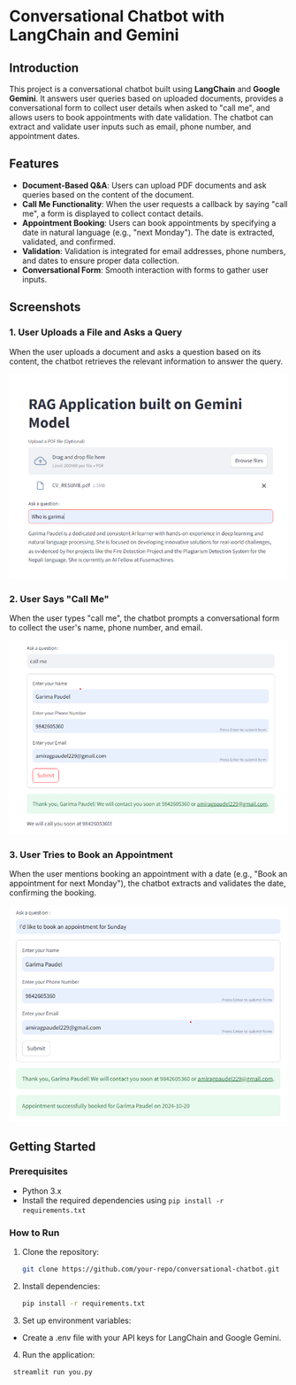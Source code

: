 # Conversational Chatbot with LangChain and Gemini

## Introduction
This project is a conversational chatbot built using **LangChain** and **Google Gemini**. It answers user queries based on uploaded documents, provides a conversational form to collect user details when asked to "call me", and allows users to book appointments with date validation. The chatbot can extract and validate user inputs such as email, phone number, and appointment dates.

## Features
- **Document-Based Q&A**: Users can upload PDF documents and ask queries based on the content of the document.
- **Call Me Functionality**: When the user requests a callback by saying "call me", a form is displayed to collect contact details.
- **Appointment Booking**: Users can book appointments by specifying a date in natural language (e.g., "next Monday"). The date is extracted, validated, and confirmed.
- **Validation**: Validation is integrated for email addresses, phone numbers, and dates to ensure proper data collection.
- **Conversational Form**: Smooth interaction with forms to gather user inputs.

## Screenshots

### 1. User Uploads a File and Asks a Query
When the user uploads a document and asks a question based on its content, the chatbot retrieves the relevant information to answer the query.

![Document Query](https://github.com/GarimaPaudel/Chatbot/blob/main/screenshots/Screenshot%201.png)

### 2. User Says "Call Me"
When the user types "call me", the chatbot prompts a conversational form to collect the user's name, phone number, and email.

![Call Me Form](https://github.com/GarimaPaudel/Chatbot/blob/main/screenshots/Screenshot%202.png)

### 3. User Tries to Book an Appointment
When the user mentions booking an appointment with a date (e.g., "Book an appointment for next Monday"), the chatbot extracts and validates the date, confirming the booking.

![Appointment Booking](https://github.com/GarimaPaudel/Chatbot/blob/main/screenshots/Screenshot%203.png)

## Getting Started
### Prerequisites
- Python 3.x
- Install the required dependencies using `pip install -r requirements.txt`

### How to Run
1. Clone the repository:
   ```bash
   git clone https://github.com/your-repo/conversational-chatbot.git

2. Install dependencies:
    ```bash
    pip install -r requirements.txt

3. Set up environment variables:
- Create a .env file with your API keys for LangChain and Google Gemini.

4. Run the application:
  ```bash
   streamlit run you.py
    
